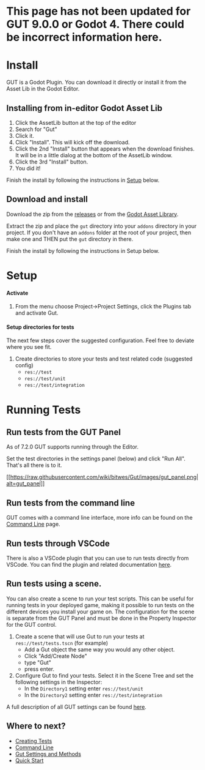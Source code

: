 # <div class="warning">This page has not been updated for GUT 9.0.0 or Godot 4.  There could be incorrect information here.</div>
# Install
GUT is a Godot Plugin.  You can download it directly or install it from the Asset Lib in the Godot Editor.

## Installing from in-editor Godot Asset Lib
1.  Click the AssetLib button at the top of the editor
1.  Search for "Gut"
1.  Click it.
1.  Click "Install".  This will kick off the download.
1.  Click the 2nd "Install" button that appears when the download finishes.  It will be in a little dialog at the bottom of the AssetLib window.
1.  Click the 3rd "Install" button.
1.  You did it!

Finish the install by following the instructions in [Setup](#setup) below.

## Download and install
Download the zip from the [releases](https://github.com/bitwes/gut/releases) or from the [Godot Asset Library](https://godotengine.org/asset-library/asset/54).

Extract the zip and place the `gut` directory into your `addons` directory in your project.  If you don't have an `addons` folder at the root of your project, then make one and THEN put the `gut` directory in there.

Finish the install by following the instructions in Setup below.

# <a name="setup">Setup
#### Activate
1.  From the menu choose Project->Project Settings, click the Plugins tab and activate Gut.

#### Setup directories for tests
The next few steps cover the suggested configuration.  Feel free to deviate where you see fit.

1.  Create directories to store your tests and test related code (suggested config)
	* `res://test`
	* `res://test/unit`
	* `res://test/integration`

# Running Tests
## Run tests from the GUT Panel
As of 7.2.0 GUT supports running through the Editor.

Set the test directories in the settings panel (below) and click "Run All".  That's all there is to it.

[[https://raw.githubusercontent.com/wiki/bitwes/Gut/images/gut_panel.png|alt=gut_panel]]


## Run tests from the command line
GUT comes with a command line interface, more info can be found on the [Command Line](Command-Line) page.


## Run tests through VSCode
There is also a VSCode plugin that you can use to run tests directly from VSCode.  You can find the plugin and related documentation [here](https://github.com/bitwes/gut-extension).


## Run tests using a scene.
You can also create a scene to run your test scripts.  This can be useful for running tests in your deployed game, making it possible to run tests on the different devices you install your game on.  The configuration for the scene is separate from the GUT Panel and must be done in the Property Inspector for the GUT control.

1.  Create a scene that will use Gut to run your tests at `res://test/tests.tscn` (for example)
	* Add a Gut object the same way you would any other object.
	* Click "Add/Create Node"
	* type "Gut"
	* press enter.
1.  Configure Gut to find your tests.  Select it in the Scene Tree and set the following settings in the Inspector:
	* In the `Directory1` setting enter `res://test/unit`
	* In the `Directory2` setting enter `res://test/integration`

A full description of all GUT settings can be found [here](Gut-Settings-And-Methods).


## Where to next?
* [Creating Tests](Creating-Tests)<br/>
* [Command Line](Command-Line)
* [Gut Settings and Methods](Gut-Settings-And-Methods)
* [Quick Start](Quick-Start)

